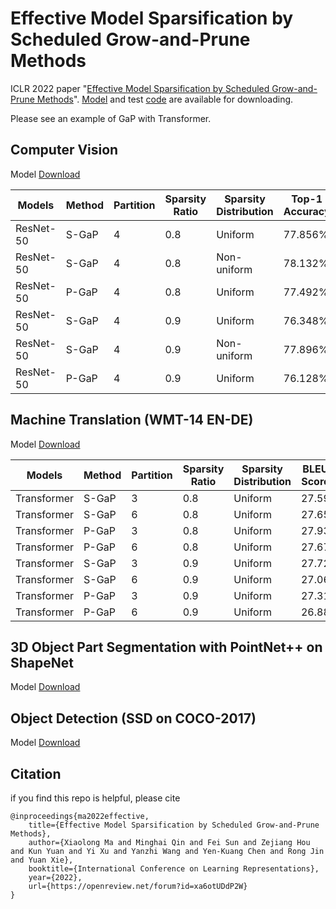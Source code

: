 # Effective Model Sparsification by Scheduled Grow-and-Prune Methods
ICLR 2022 paper "[Effective Model Sparsification by Scheduled Grow-and-Prune Methods](https://openreview.net/pdf?id=xa6otUDdP2W)". [Model](https://drive.google.com/drive/folders/1-bY4Bbu1zF5Y7VzPZYBaZyyG3QQ9glTz?usp=sharing) and test [code](https://drive.google.com/drive/folders/103t6gqmqB2_LoMrj-9-DVllLDzUxtOu0?usp=sharing) are available for downloading.

Please see an example of GaP with Transformer.


## Computer Vision

Model [Download](https://drive.google.com/drive/folders/12WFSp9rmcfFZL7JWucHU6g7IEbLJoi19?usp=sharing)

| Models  | Method | Partition | Sparsity Ratio | Sparsity Distribution | Top-1 Accuracy |
| ------------- | ------------- | ------------- | ------------- | ------------- | ------------- |
| ResNet-50 | S-GaP | 4 | 0.8 | Uniform | 77.856% |
| ResNet-50 | S-GaP | 4 | 0.8 | Non-uniform | 78.132% |
| ResNet-50 | P-GaP | 4 | 0.8 | Uniform | 77.492% |
| ResNet-50 | S-GaP | 4 | 0.9 | Uniform | 76.348% |
| ResNet-50 | S-GaP | 4 | 0.9 | Non-uniform | 77.896% |
| ResNet-50 | P-GaP | 4 | 0.9 | Uniform | 76.128% |


## Machine Translation (WMT-14 EN-DE) 

Model [Download](https://drive.google.com/drive/folders/1do0GrxPwg9ghRaYXLQ7LxKpX4hqD0_jh?usp=sharing)

| Models  | Method | Partition | Sparsity Ratio | Sparsity Distribution | BLEU Score |
| ------------- | ------------- | ------------- | ------------- | ------------- | ------------- |
| Transformer | S-GaP | 3 | 0.8 | Uniform | 27.59 |
| Transformer | S-GaP | 6 | 0.8 | Uniform | 27.65 |
| Transformer | P-GaP | 3 | 0.8 | Uniform | 27.93 |
| Transformer | P-GaP | 6 | 0.8 | Uniform | 27.67 |
| Transformer | S-GaP | 3 | 0.9 | Uniform | 27.72 |
| Transformer | S-GaP | 6 | 0.9 | Uniform | 27.06 |
| Transformer | P-GaP | 3 | 0.9 | Uniform | 27.31 |
| Transformer | P-GaP | 6 | 0.9 | Uniform | 26.88 |


## 3D Object Part Segmentation with PointNet++ on ShapeNet

Model [Download](https://drive.google.com/drive/folders/1UyMBbUoihLmd1yfjVB6O9rHqgS1akzZ4?usp=sharing)

## Object Detection (SSD on COCO-2017) 

Model [Download](https://drive.google.com/drive/folders/1L9VQnSKQ2n58gWpwja3zy_ac3KMVv_BW?usp=sharing)

## Citation
if you find this repo is helpful, please cite
```
@inproceedings{ma2022effective,
    title={Effective Model Sparsification by Scheduled Grow-and-Prune Methods},
    author={Xiaolong Ma and Minghai Qin and Fei Sun and Zejiang Hou and Kun Yuan and Yi Xu and Yanzhi Wang and Yen-Kuang Chen and Rong Jin and Yuan Xie},
    booktitle={International Conference on Learning Representations},
    year={2022},
    url={https://openreview.net/forum?id=xa6otUDdP2W}
}
```


